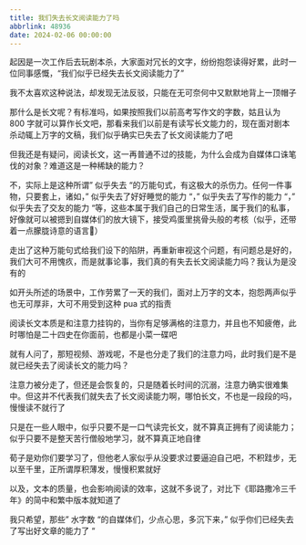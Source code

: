```yaml
---
title: 我们失去长文阅读能力了吗
abbrlink: 48936
date: 2024-02-06 00:00:00
---
```


起因是一次工作后去玩剧本杀，大家面对冗长的文字，纷纷抱怨读得好累，此时一位同事感慨，“我们似乎已经失去长文阅读能力了”

我不太喜欢这种说法，却发现无法反驳，只能在无可奈何中又默默地背上一顶帽子

那什么是长文呢？有标准吗，如果按照我们以前高考写作文的字数，姑且认为 800 字就可以算作长文吧，那看来我们以前是有读写长文能力的，现在面对剧本杀动辄上万字的文稿，我们似乎确实已失去了长文阅读能力了吧

但我还是有疑问，阅读长文，这一再普通不过的技能，为什么会成为自媒体口诛笔伐的对象？难道这是一种稀缺的能力？

不，实际上是这种所谓” 似乎失去 “的万能句式，有这极大的杀伤力。任何一件事物，只要套上，诸如，” 似乎失去了好好睡觉的能力 “，” 似乎失去了写作的能力 “，” 似乎失去了交友的能力 “等，这些本属于我们自己的日常生活，属于我们的私事，好像就可以被摁到自媒体们的放大镜下，接受鸡蛋里挑骨头般的考核（似乎，还带着一点朦胧诗意的语言🐶）

走出了这种万能句式给我们设下的陷阱，再重新审视这个问题，有问题总是好的，我们大可不用愧疚，而是就事论事，我们真的有失去长文阅读能力吗？我认为是没有的

如开头所述的场景中，工作劳累了一天的我们，面对上万字的文本，抱怨两声似乎也无可厚非，大可不用受到这种 pua 式的指责

阅读长文本质是和注意力挂钩的，当你有足够满格的注意力，并且也不知疲倦，此时哪怕是二十四史在你面前，也都是小菜一碟吧

就有人问了，那短视频、游戏呢，不是也分走了我们的注意力吗，此时我们是不是就已经失去了阅读长文的能力吗？

注意力被分走了，但还是会恢复的，只是随着长时间的沉溺，注意力确实很难集中。但这并不代表我们就失去了长文阅读能力啊，哪怕长文，不也是一段段的吗，慢慢读不就行了

只是在一些人眼中，似乎只要不是一口气读完长文，就不算真正拥有了阅读能力；似乎只要不是整天苦行僧般地学习，就不算真正地自律

荀子是劝你们要学习了，但他老人家似乎从没要求过要逼迫自己吧，不积跬步，无以至千里，正所谓厚积薄发，慢慢积累就好

以及，文本的质量，也会影响阅读的效率，这就不多说了，对比下《耶路撒冷三千年》的简中和繁中版本就知道了

我只希望，那些” 水字数 “的自媒体们，少点心思，多沉下来，” 似乎你们已经失去了写出好文章的能力了 “